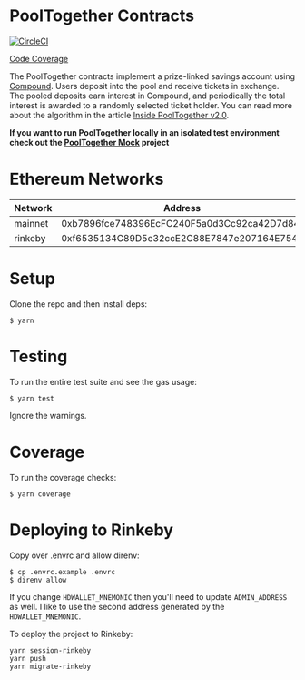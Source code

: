 # PoolTogether Contracts

[![CircleCI](https://circleci.com/gh/pooltogether/pooltogether-contracts/tree/v2.x.svg?style=svg)](https://circleci.com/gh/pooltogether/pooltogether-contracts/tree/v2.x)

[Code Coverage](https://v2.coverage.pooltogether.us/)

The PoolTogether contracts implement a prize-linked savings account using [Compound](https://compound.finance/developers).  Users deposit into the pool and receive tickets in exchange.  The pooled deposits earn interest in Compound, and periodically the total interest is awarded to a randomly selected ticket holder.  You can read more about the algorithm in the article [Inside PoolTogether v2.0](https://medium.com/pooltogether/inside-pooltogether-v2-0-e7d0e1b90a08).

**If you want to run PoolTogether locally in an isolated test environment check out the [PoolTogether Mock](https://github.com/pooltogether/pooltogether-contracts-mock) project**

# Ethereum Networks

| Network | Address |
| ------- | ------- |
| mainnet | 0xb7896fce748396EcFC240F5a0d3Cc92ca42D7d84 |
| rinkeby | 0xf6535134C89D5e32ccE2C88E7847e207164E754F |

# Setup

Clone the repo and then install deps:

```
$ yarn
```

# Testing

To run the entire test suite and see the gas usage:

```
$ yarn test
```

Ignore the warnings.

# Coverage

To run the coverage checks:

```
$ yarn coverage
```

# Deploying to Rinkeby

Copy over .envrc and allow direnv:

```
$ cp .envrc.example .envrc
$ direnv allow
```

If you change `HDWALLET_MNEMONIC` then you'll need to update `ADMIN_ADDRESS` as well.  I like to use the second address generated by the `HDWALLET_MNEMONIC`.

To deploy the project to Rinkeby:

```
yarn session-rinkeby
yarn push
yarn migrate-rinkeby
```
